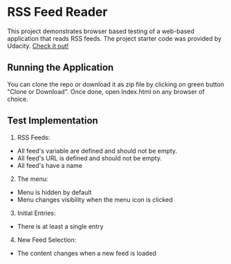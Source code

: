 # RSS Feed Reader

This project demonstrates browser based testing of a web-based application that reads RSS feeds.
The project starter code was provided by Udacity.
[Check it out!](https://udacity-feedreader.netlify.app/)

## Running the Application

You can clone the repo or download it as zip file by clicking on green button "Clone or Download". Once done, open Index.html on any browser of choice.

## Test Implementation

1. RSS Feeds:

- All feed's variable are defined and should not be empty.
- All feed's URL is defined and should not be empty.
- All feed's have a name

2. The menu:

- Menu is hidden by default
- Menu changes visibility when the menu icon is clicked

3. Initial Entries:

- There is at least a single entry

4. New Feed Selection:

- The content changes when a new feed is loaded
